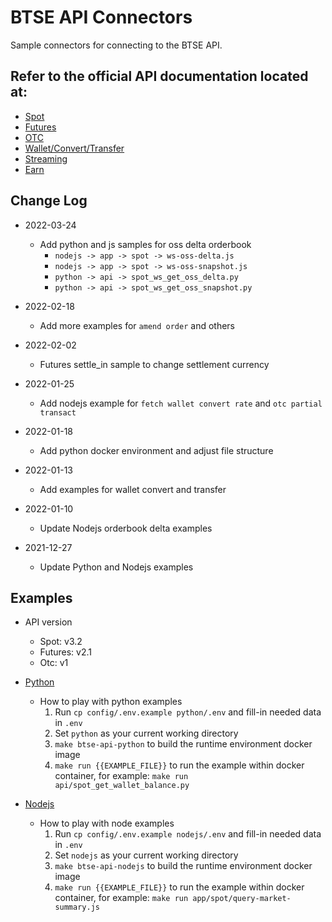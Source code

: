 # BTSE API Connectors
Sample connectors for connecting to the BTSE API.

## Refer to the official API documentation located at:

* [Spot](https://btsecom.github.io/docs/spot/en/#change-log)
* [Futures](https://btsecom.github.io/docs/futures/en/#change-log)
* [OTC](https://btsecom.github.io/docs/otc/en/#change-log)
* [Wallet/Convert/Transfer](https://btsecom.github.io/docs/wallet/en/#change-log)
* [Streaming](https://btsecom.github.io/docs/streaming/en/#change-log)
* [Earn](https://btsecom.github.io/docs/earn/en/#change-log)

## Change Log

* 2022-03-24
  - Add python and js samples for oss delta orderbook
    - `nodejs -> app -> spot -> ws-oss-delta.js`
    - `nodejs -> app -> spot -> ws-oss-snapshot.js`
    - `python -> api -> spot_ws_get_oss_delta.py`
    - `python -> api -> spot_ws_get_oss_snapshot.py`

* 2022-02-18
  - Add more examples for `amend order` and others

* 2022-02-02
  - Futures settle_in sample to change settlement currency

* 2022-01-25
  - Add nodejs example for `fetch wallet convert rate` and `otc partial transact`

* 2022-01-18
  - Add python docker environment and adjust file structure

* 2022-01-13
  - Add examples for wallet convert and transfer

* 2022-01-10
  - Update Nodejs orderbook delta examples

* 2021-12-27
  - Update Python and Nodejs examples

## Examples

  * API version
    - Spot: v3.2
    - Futures: v2.1
    - Otc: v1


* [Python](https://github.com/btsecom/api-sample/tree/master/python)

  * How to play with python examples
    1. Run `cp config/.env.example python/.env` and fill-in needed data in `.env`
    1. Set `python` as your current working directory
    1. `make btse-api-python` to build the runtime environment docker image
    1. `make run {{EXAMPLE_FILE}}` to run the example within docker container, for example: `make run api/spot_get_wallet_balance.py`


* [Nodejs](https://github.com/btsecom/api-sample/tree/master/nodejs)

  * How to play with node examples
    1. Run `cp config/.env.example nodejs/.env` and fill-in needed data in `.env`
    1. Set `nodejs` as your current working directory
    1. `make btse-api-nodejs` to build the runtime environment docker image
    1. `make run {{EXAMPLE_FILE}}` to run the example within docker container, for example: `make run app/spot/query-market-summary.js`
